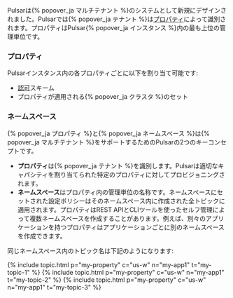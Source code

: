 Pulsarは{% popover_ja マルチテナント %}のシステムとして新規にデザインされました。Pulsarでは{% popover_ja テナント %}は[プロパティ](#プロパティ)によって識別されます。プロパティはPulsar{% popover_ja インスタンス %}内の最も上位の管理単位です。

### プロパティ

Pulsarインスタンス内の各プロパティごとに以下を割り当て可能です:

* [認可](../../admin/Authz#認可)スキーム
* プロパティが適用される{% popover_ja クラスタ %}のセット

### ネームスペース

{% popover_ja プロパティ %}と{% popover_ja ネームスペース %}は{% popover_ja マルチテナント %}をサポートするためのPulsarの2つのキーコンセプトです。

* **プロパティ**は{% popover_ja テナント %}を識別します。Pulsarは適切なキャパシティを割り当てられた特定のプロパティに対してプロビジョニングされます。
* **ネームスペース**はプロパティ内の管理単位の名称です。ネームスペースにセットされた設定ポリシーはそのネームスペース内に作成された全トピックに適用されます。プロパティはREST APIとCLIツールを使ったセルフ管理によって複数ネームスペースを作成することがあります。例えば、別々のアプリケーションを持つプロパティはアプリケーションごとに別のネームスペースを作成できます。

同じネームスペース内のトピック名は下記のようになります:

{% include topic.html p="my-property" c="us-w" n="my-app1" t="my-topic-1" %}
{% include topic.html p="my-property" c="us-w" n="my-app1" t="my-topic-2" %}
{% include topic.html p="my-property" c="us-w" n="my-app1" t="my-topic-3" %}
